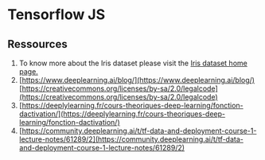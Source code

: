 # Tensorflow JS

## Ressources
1. To know more about the Iris dataset please visit the [Iris dataset home page.](https://archive.ics.uci.edu/ml/datasets/iris) 
2. [https://www.deeplearning.ai/blog/](https://www.deeplearning.ai/blog/) [https://creativecommons.org/licenses/by-sa/2.0/legalcode](https://creativecommons.org/licenses/by-sa/2.0/legalcode)
3. [https://deeplylearning.fr/cours-theoriques-deep-learning/fonction-dactivation/](https://deeplylearning.fr/cours-theoriques-deep-learning/fonction-dactivation/)
4. [https://community.deeplearning.ai/t/tf-data-and-deployment-course-1-lecture-notes/61289/2](https://community.deeplearning.ai/t/tf-data-and-deployment-course-1-lecture-notes/61289/2)